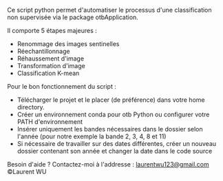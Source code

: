 Ce script python permet d'automatiser le processus d'une classification non supervisée via le package otbApplication. 

Il comporte 5 étapes majeures :
  - Renommage des images sentinelles
  - Réechantillonnage 
  - Réhaussement d'image
  - Transformation d'image 
  - Classification K-mean


Pour le bon fonctionnement du script :
  - Télécharger le projet et le placer (de préférence) dans votre home directory. 
  - Créer un environnement conda pour otb Python ou configurer votre PATH d'environnement 
  - Insérer uniquement les bandes nécessaires dans le dossier selon l'année (pour notre exemple la bande 2, 3, 4, 8 et 11)
  - Si nécessaire de travailler sur des dates différentes, créer un nouveau dossier contenant son année et changer la date dans le code source

Besoin d'aide ? 
Contactez-moi à l'addresse : laurentwu123@gmail.com
©Laurent WU
